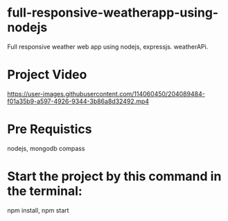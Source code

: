 # full-responsive-weatherapp-using-nodejs
Full responsive weather web app  using nodejs, expressjs. weatherAPi.

# Project Video


https://user-images.githubusercontent.com/114060450/204089484-f01a35b9-a597-4926-9344-3b86a8d32492.mp4


# Pre Requistics

nodejs,
mongodb compass

# Start the project by this command in the terminal:
npm install,
npm start
